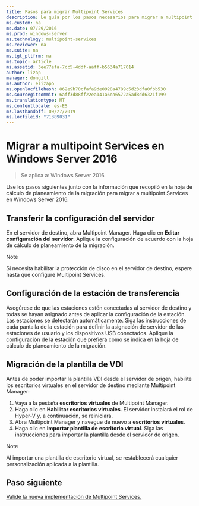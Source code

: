 ```yaml
---
title: Pasos para migrar Multipoint Services
description: Le guía por los pasos necesarios para migrar a multipoint Services en Windows Server 2016
ms.custom: na
ms.date: 07/29/2016
ms.prod: windows-server
ms.technology: multipoint-services
ms.reviewer: na
ms.suite: na
ms.tgt_pltfrm: na
ms.topic: article
ms.assetid: 3ee77efa-7cc5-4ddf-aaff-b5634a717014
author: lizap
manager: dongill
ms.author: elizapo
ms.openlocfilehash: 862e9b70cfafa9de0928a4789c5d23dfa0fbb530
ms.sourcegitcommit: 6aff3d88ff22ea141a6ea6572a5ad8dd6321f199
ms.translationtype: MT
ms.contentlocale: es-ES
ms.lasthandoff: 09/27/2019
ms.locfileid: "71389031"
---
```

# <a name="migrate-to--multipoint-services-in-windows-server-2016"></a>Migrar a multipoint Services en Windows Server 2016

>Se aplica a: Windows Server 2016

Use los pasos siguientes junto con la información que recopiló en la hoja de cálculo de planeamiento de la migración para migrar a multipoint Services en Windows Server 2016.

## <a name="transfer-server-settings"></a>Transferir la configuración del servidor
En el servidor de destino, abra Multipoint Manager. Haga clic en **Editar configuración del servidor**. Aplique la configuración de acuerdo con la hoja de cálculo de planeamiento de la migración.

> [!NOTE]
> Si necesita habilitar la protección de disco en el servidor de destino, espere hasta que configure Multipoint Services.

## <a name="transfer-station-settings"></a>Configuración de la estación de transferencia
Asegúrese de que las estaciones estén conectadas al servidor de destino y todas se hayan asignado antes de aplicar la configuración de la estación. Las estaciones se detectarán automáticamente. Siga las instrucciones de cada pantalla de la estación para definir la asignación de servidor de las estaciones de usuario y los dispositivos USB conectados. Aplique la configuración de la estación que prefiera como se indica en la hoja de cálculo de planeamiento de la migración.

## <a name="migrate-the-vdi-template"></a>Migración de la plantilla de VDI

Antes de poder importar la plantilla VDI desde el servidor de origen, habilite los escritorios virtuales en el servidor de destino mediante Multipoint Manager:

1. Vaya a la pestaña **escritorios virtuales** de Multipoint Manager.
2. Haga clic en **Habilitar escritorios virtuales**. El servidor instalará el rol de Hyper-V y, a continuación, se reiniciará.
3. Abra Multipoint Manager y navegue de nuevo a **escritorios virtuales**.
4. Haga clic en **Importar plantilla de escritorio virtual**. Siga las instrucciones para importar la plantilla desde el servidor de origen.

> [!NOTE]
> Al importar una plantilla de escritorio virtual, se restablecerá cualquier personalización aplicada a la plantilla. 

## <a name="next-step"></a>Paso siguiente
[Valide la nueva implementación de Multipoint Services.](multipoint-services-post-migration-steps.md)